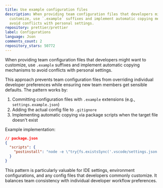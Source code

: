 ```yaml
---
title: Use example configuration files
description: When providing team configuration files that developers might want to
  customize, use `.example` suffixes and implement automatic copying mechanisms to
  avoid conflicts with personal settings.
repository: prettier/prettier
label: Configurations
language: Json
comments_count: 2
repository_stars: 50772
---
```


When providing team configuration files that developers might want to customize, use `.example` suffixes and implement automatic copying mechanisms to avoid conflicts with personal settings.

This approach prevents team configuration files from overriding individual developer preferences while ensuring new team members get sensible defaults. The pattern works by:

1. Committing configuration files with `.example` extensions (e.g., `settings.example.json`)
2. Adding the actual config file to `.gitignore` 
3. Implementing automatic copying via package scripts when the target file doesn't exist

Example implementation:
```json
// package.json
{
  "scripts": {
    "postinstall": "node -e \"try{fs.existsSync('.vscode/settings.json')||fs.writeFileSync('.vscode/settings.json',fs.readFileSync('.vscode/settings.example.json'))}catch(_){}\""
  }
}
```

This pattern is particularly valuable for IDE settings, environment configurations, and any config files that developers commonly customize. It balances team consistency with individual developer workflow preferences.